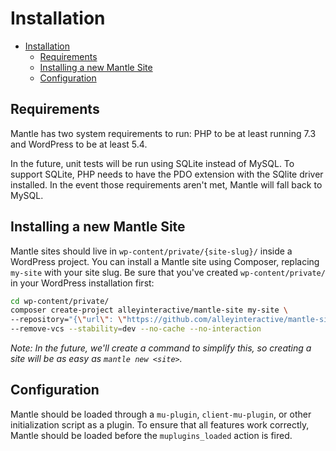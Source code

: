 Installation
============

- [Installation](#installation)
	- [Requirements](#requirements)
	- [Installing a new Mantle Site](#installing-a-new-mantle-site)
	- [Configuration](#configuration)

## Requirements
Mantle has two system requirements to run: PHP to be at least running 7.3 and
WordPress to be at least 5.4.

In the future, unit tests will be run using SQLite instead of MySQL. To support
SQLite, PHP needs to have the PDO extension with the SQlite driver installed. In
the event those requirements aren't met, Mantle will fall back to MySQL.

## Installing a new Mantle Site

Mantle sites should live in `wp-content/private/{site-slug}/` inside a WordPress
project. You can install a Mantle site using Composer, replacing `my-site` with
your site slug. Be sure that you've created `wp-content/private/` in your
WordPress installation first:

```bash
cd wp-content/private/
composer create-project alleyinteractive/mantle-site my-site \
--repository="{\"url\": \"https://github.com/alleyinteractive/mantle-site.git\", \"type\": \"vcs\"}" \
--remove-vcs --stability=dev --no-cache --no-interaction
```

_Note: In the future, we'll create a command to simplify this, so creating a site will be as
easy as `mantle new <site>`._

## Configuration
Mantle should be loaded through a `mu-plugin`, `client-mu-plugin`, or other
initialization script as a plugin. To ensure that all features work correctly,
Mantle should be loaded before the `muplugins_loaded` action is fired.
